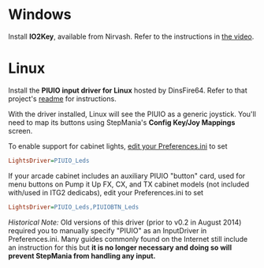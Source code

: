 # Windows
Install **IO2Key**, available from Nirvash. Refer to the instructions in [the video](https://www.youtube.com/watch?v=xo5m9dlNFfY).

# Linux
Install the **PIUIO input driver for Linux** hosted by DinsFire64.  Refer to that project's [readme](https://github.com/DinsFire64/piuio) for instructions.

With the driver installed, Linux will see the PIUIO as a generic joystick.  You'll need to map its buttons using StepMania's **Config Key/Joy Mappings** screen.

To enable support for cabinet lights, [edit your Preferences.ini](https://github.com/stepmania/stepmania/wiki/Manually-Changing-Preferences) to set

```ini
LightsDriver=PIUIO_Leds
```

If your arcade cabinet includes an auxiliary PIUIO "button" card, used for menu buttons on Pump it Up FX, CX, and TX cabinet models (not included with/used in ITG2 dedicabs), edit your Preferences.ini to set
```ini
LightsDriver=PIUIO_Leds,PIUIOBTN_Leds
```

*Historical Note:*
Old versions of this driver (prior to v0.2 in August 2014) required you to manually specify "PIUIO" as an InputDriver in Preferences.ini.  Many guides commonly found on the Internet still include an instruction for this but **it is no longer necessary and doing so will prevent StepMania from handling any input.**